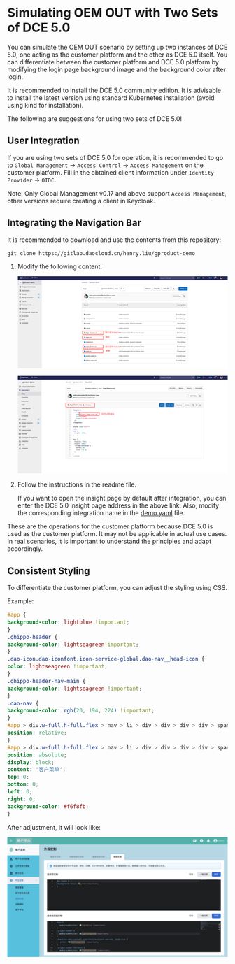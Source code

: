 # Simulating OEM OUT with Two Sets of DCE 5.0

You can simulate the OEM OUT scenario by setting up two instances of DCE 5.0, one acting as
the customer platform and the other as DCE 5.0 itself. You can differentiate between the
customer platform and DCE 5.0 platform by modifying the login page background image and
the background color after login.

It is recommended to install the DCE 5.0 community edition. It is advisable to install
the latest version using standard Kubernetes installation (avoid using kind for installation).

The following are suggestions for using two sets of DCE 5.0!

## User Integration

If you are using two sets of DCE 5.0 for operation, it is recommended to go to
`Global Management` -> `Access Control` -> `Access Management` on the customer platform.
Fill in the obtained client information under `Identity Provider` -> `OIDC`.

Note: Only Global Management v0.17 and above support `Access Management`,
other versions require creating a client in Keycloak.

## Integrating the Navigation Bar

It is recommended to download and use the contents from this repository:

```git
git clone https://gitlab.daocloud.cn/henry.liu/gproduct-demo
```

1. Modify the following content:

    ![modify](./images/dce5-01.png)

    ![modify](./images/dce5-02.png)

2. Follow the instructions in the readme file.

    If you want to open the insight page by default after integration, you can enter
    the DCE 5.0 insight page address in the above link. Also, modify the corresponding
    integration name in the [demo.yaml](./examples/demo.yaml) file.

These are the operations for the customer platform because DCE 5.0 is used as the customer platform.
It may not be applicable in actual use cases. In real scenarios, it is important to understand the
principles and adapt accordingly.

## Consistent Styling

To differentiate the customer platform, you can adjust the styling using CSS.

Example:

```css
#app {
background-color: lightblue !important;
}
.ghippo-header {
background-color: lightseagreen!important;
}
.dao-icon.dao-iconfont.icon-service-global.dao-nav__head-icon {
color: lightseagreen !important;
}
.ghippo-header-nav-main {
background-color: lightseagreen !important;
}
.dao-nav {
background-color: rgb(20, 194, 224) !important;
}
#app > div.w-full.h-full.flex > nav > li > div > div > div > div > span {
position: relative;
}
#app > div.w-full.h-full.flex > nav > li > div > div > div > div > span::after {
position: absolute;
display: block;
content: '客户菜单';
top: 0;
bottom: 0;
left: 0;
right: 0;
background-color: #f6f8fb;
}
```

After adjustment, it will look like:

![appearance](./images/dce5-03.png)
